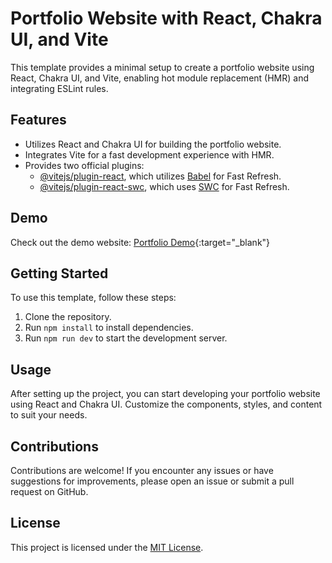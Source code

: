 # Portfolio Website with React, Chakra UI, and Vite

This template provides a minimal setup to create a portfolio website using React, Chakra UI, and Vite, enabling hot module replacement (HMR) and integrating ESLint rules.

## Features

- Utilizes React and Chakra UI for building the portfolio website.
- Integrates Vite for a fast development experience with HMR.
- Provides two official plugins:
  - [@vitejs/plugin-react](https://github.com/vitejs/vite-plugin-react/blob/main/packages/plugin-react/README.md), which utilizes [Babel](https://babeljs.io/) for Fast Refresh.
  - [@vitejs/plugin-react-swc](https://github.com/vitejs/vite-plugin-react-swc), which uses [SWC](https://swc.rs/) for Fast Refresh.

## Demo

Check out the demo website: [Portfolio Demo](https://joanshameti.netlify.app/){:target="_blank"}


## Getting Started

To use this template, follow these steps:

1. Clone the repository.
2. Run `npm install` to install dependencies.
3. Run `npm run dev` to start the development server.

## Usage

After setting up the project, you can start developing your portfolio website using React and Chakra UI. Customize the components, styles, and content to suit your needs.

## Contributions

Contributions are welcome! If you encounter any issues or have suggestions for improvements, please open an issue or submit a pull request on GitHub.

## License

This project is licensed under the [MIT License](LICENSE).
